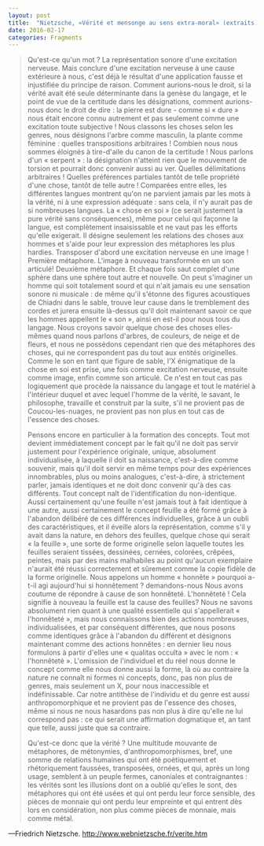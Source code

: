 ```yaml
---
layout: post
title:  "Nietzsche, «Vérité et mensonge au sens extra-moral» (extraits)"
date: 2016-02-17
categories: Fragments
---
```

>Qu'est-ce qu'un mot ? La représentation sonore d'une excitation nerveuse. Mais conclure d'une excitation nerveuse à une cause extérieure à nous, c'est déjà le résultat d'une application fausse et injustifiée du principe de raison. Comment aurions-nous le droit, si la vérité avait été seule déterminante dans la genèse du langage, et le point de vue de la certitude dans les désignations, comment aurions-nous donc le droit de dire : la pierre est dure - comme si « dure » nous était encore connu autrement et pas seulement comme une excitation toute subjective ! Nous classons les choses selon les genres, nous désignons l'arbre comme masculin, la plante comme féminine : quelles transpositions arbitraires ! Combien nous nous sommes éloignés à tire-d'aile du canon de la certitude ! Nous parlons d'un « serpent » : la désignation n'atteint rien que le mouvement de torsion et pourrait donc convenir aussi au ver. Quelles délimitations arbitraires ! Quelles préférences partiales tantôt de telle propriété d'une chose, tantôt de telle autre ! Comparées entre elles, les différentes langues montrent qu'on ne parvient jamais par les mots à la vérité, ni à une expression adéquate : sans cela, il n'y aurait pas de si nombreuses langues. La « chose en soi » (ce serait justement la pure vérité sans conséquences), même pour celui qui façonne la langue, est complètement insaisissable et ne vaut pas les efforts qu'elle exigerait. Il désigne seulement les relations des choses aux hommes et s'aide pour leur expression des métaphores les plus hardies. Transposer d'abord une excitation nerveuse en une image ! Première métaphore. L'image à nouveau transformée en un son articulé! Deuxième métaphore. Et chaque fois saut complet d'une sphère dans une sphère tout autre et nouvelle. On peut s'imaginer un homme qui soit totalement sourd et qui n'ait jamais eu une sensation sonore ni musicale : de même qu'il s'étonne des figures acoustiques de Chiadni dans le sable, trouve leur cause dans le tremblement des cordes et jurera ensuite là-dessus qu'il doit maintenant savoir ce que les hommes appellent le « son », ainsi en est-il pour nous tous du langage. Nous croyons savoir quelque chose des choses elles-mêmes quand nous parlons d'arbres, de couleurs, de neige et de fleurs, et nous ne possédons cependant rien que des métaphores des choses, qui ne correspondent pas du tout aux entités originelles. Comme le son en tant que figure de sable, l'X énigmatique de la chose en soi est prise, une fois comme excitation nerveuse, ensuite comme image, enfin comme son articulé. Ce n'est en tout cas pas logiquement que procède la naissance du langage et tout le matériel à l'intérieur duquel et avec lequel l'homme de la vérité, le savant, le philosophe, travaille et construit par la suite, s'il ne provient pas de Coucou-les-nuages, ne provient pas non plus en tout cas de l'essence des choses.
>
>Pensons encore en particulier à la formation des concepts. Tout mot devient immédiatement concept par le fait qu'il ne doit pas servir justement pour l'expérience originale, unique, absolument individualisée, à laquelle il doit sa naissance, c'est-à-dire comme souvenir, mais qu'il doit servir en même temps pour des expériences innombrables, plus ou moins analogues, c'est-à-dire, à strictement parler, jamais identiques et ne doit donc convenir qu'à des cas différents. Tout concept naît de l'identification du non-identique. Aussi certainement qu'une feuille n'est jamais tout à fait identique à une autre, aussi certainement le concept feuille a été formé grâce à l'abandon délibéré de ces différences individuelles, grâce à un oubli des caractéristiques, et il éveille alors la représentation, comme s'il y avait dans la nature, en dehors des feuilles, quelque chose qui serait « la feuille », une sorte de forme originelle selon laquelle toutes les feuilles seraient tissées, dessinées, cernées, colorées, crêpées, peintes, mais par des mains malhabiles au point qu'aucun exemplaire n'aurait été réussi correctement et sûrement comme la copie fidèle de la forme originelle. Nous appelons un homme « honnête » pourquoi a-t-il agi aujourd'hui si honnêtement ? demandons-nous Nous avons coutume de répondre à cause de son honnêteté. L'honnêteté ! Cela signifie à nouveau la feuille est la cause des feuilles? Nous ne savons absolument rien quant à une qualité essentielle qui s'appellerait « l'honnêteté », mais nous connaissons bien des actions nombreuses, individualisées, et par conséquent différentes, que nous posons comme identiques grâce à l'abandon du différent et désignons maintenant comme des actions honnêtes : en dernier lieu nous formulons à partir d'elles une « qualitas occulta » avec le nom : « l'honnêteté ». L'omission de l'individuel et du réel nous donne le concept comme elle nous donne aussi la forme, là où au contraire la nature ne connaît ni formes ni concepts, donc, pas non plus de genres, mais seulement un X, pour nous inaccessible et indéfinissable. Car notre antithèse de l'individu et du genre est aussi anthropomorphique et ne provient pas de l'essence des choses, même si nous ne nous hasardons pas non plus à dire qu'elle ne lui correspond pas : ce qui serait une affirmation dogmatique et, an tant que telle, aussi juste que sa contraire.
>
>Qu'est-ce donc que la vérité ? Une multitude mouvante de métaphores, de métonymies, d'anthropomorphismes, bref, une somme de relations humaines qui ont été poétiquement et rhétoriquement faussées, transposées, ornées, et qui, après un long usage, semblent à un peuple fermes, canoniales et contraignantes : les vérités sont les illusions dont on a oublié qu'elles le sont, des métaphores qui ont été usées et qui ont perdu leur force sensible, des pièces de monnaie qui ont perdu leur empreinte et qui entrent dès lors en considération, non plus comme pièces de monnaie, mais comme métal.

—Friedrich Nietzsche. http://www.webnietzsche.fr/verite.htm
